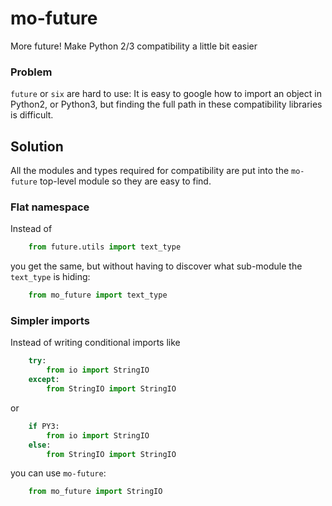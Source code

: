 # mo-future

More future!  Make Python 2/3 compatibility a little bit easier

### Problem 

`future` or `six` are hard to use: It is easy to google how to import an object in Python2, or Python3, but finding the full path in these compatibility libraries is difficult. 

## Solution

All the modules and types required for compatibility are put into the `mo-future` top-level module so they are  easy to find.


### Flat namespace

Instead of 

```python
    from future.utils import text_type
```

you get the same, but without having to discover what sub-module the `text_type` is hiding:  

```python
    from mo_future import text_type
```


### Simpler imports

Instead of writing conditional imports like 

```python
    try:
        from io import StringIO
    except:
        from StringIO import StringIO
```

or 

```python
    if PY3:
        from io import StringIO
    else:
        from StringIO import StringIO
```

you can use `mo-future`:

```python
    from mo_future import StringIO
```



